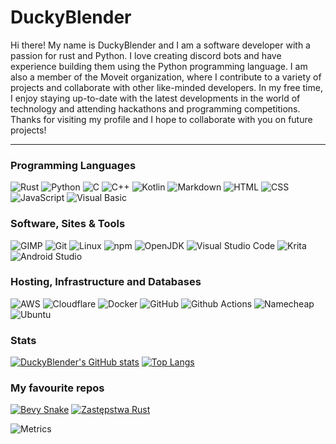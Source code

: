 # DuckyBlender
Hi there! My name is DuckyBlender and I am a software developer with a passion for rust and Python. I love creating discord bots and have experience building them using the Python programming language. I am also a member of the Moveit organization, where I contribute to a variety of projects and collaborate with other like-minded developers. In my free time, I enjoy staying up-to-date with the latest developments in the world of technology and attending hackathons and programming competitions. Thanks for visiting my profile and I hope to collaborate with you on future projects!

---

### Programming Languages

![Rust](https://img.shields.io/badge/Rust-000000?logo=Rust&logoColor=white)
![Python](https://img.shields.io/badge/Python-3776AB?logo=Python&logoColor=white)
![C](https://img.shields.io/badge/C-A8B9CC?logo=C&logoColor=white)
![C++](https://img.shields.io/badge/C++-00599C?logo=C%2B%2B&logoColor=white)
![Kotlin](https://img.shields.io/badge/Kotlin-7F52FF?logo=Kotlin&logoColor=white)
![Markdown](https://img.shields.io/badge/Markdown-000000?logo=Markdown&logoColor=white)
![HTML](https://img.shields.io/badge/HTML-E34F26?logo=HTML5&logoColor=white)
![CSS](https://img.shields.io/badge/CSS-1572B6?logo=CSS3&logoColor=white)
![JavaScript](https://img.shields.io/badge/JavaScript-F7DF1E?logo=JavaScript&logoColor=white)
![Visual Basic](https://img.shields.io/badge/Visual%20Basic-9B4F96?logo=Visual%20Basic&logoColor=white)


### Software, Sites & Tools

![GIMP](https://img.shields.io/badge/GIMP-5C5543?logo=GIMP&logoColor=white)
![Git](https://img.shields.io/badge/Git-F05032?logo=Git&logoColor=white)
![Linux](https://img.shields.io/badge/Linux-FCC624?logo=Linux&logoColor=white)
![npm](https://img.shields.io/badge/npm-CB3837?logo=npm&logoColor=white)
![OpenJDK](https://img.shields.io/badge/OpenJDK-FFFFFF?logo=OpenJDK&logoColor=black)
![Visual Studio Code](https://img.shields.io/badge/Visual%20Studio%20Code-007ACC?logo=Visual%20Studio%20Code&logoColor=white)
![Krita](https://img.shields.io/badge/Krita-F49342?logo=Krita&logoColor=white)
![Android Studio](https://img.shields.io/badge/Android%20Studio-8A9597?logo=Android%20Studio&logoColor=white)

### Hosting, Infrastructure and Databases

![AWS](https://img.shields.io/badge/AWS-232F3E?logo=Amazon%20AWS&logoColor=white)
![Cloudflare](https://img.shields.io/badge/Cloudflare-F38020?logo=Cloudflare&logoColor=white)
![Docker](https://img.shields.io/badge/Docker-2496ED?logo=Docker&logoColor=white)
![GitHub](https://img.shields.io/badge/GitHub-181717?logo=GitHub&logoColor=white)
![Github Actions](https://img.shields.io/badge/Github%20Actions-2088FF?logo=Github%20Actions&logoColor=white)
![Namecheap](https://img.shields.io/badge/Namecheap-DE3723?logo=Namecheap&logoColor=white)
![Ubuntu](https://img.shields.io/badge/Ubuntu-E95420?logo=Ubuntu&logoColor=white)

### Stats
[![DuckyBlender's GitHub stats](https://github-readme-stats.vercel.app/api?username=DuckyBlender&show_icons=true&title_color=fff&icon_color=79ff97&text_color=9f9f9f&bg_color=151515)](https://github.com/anuraghazra/github-readme-stats)
[![Top Langs](https://github-readme-stats.vercel.app/api/top-langs/?username=DuckyBlender&layout=compact&title_color=fff&icon_color=79ff97&text_color=9f9f9f&bg_color=151515)](https://github.com/anuraghazra/github-readme-stats)

### My favourite repos
[![Bevy Snake](https://github-readme-stats.vercel.app/api/pin/?username=DuckyBlender&repo=bevy_snake&title_color=fff&icon_color=79ff97&text_color=9f9f9f&bg_color=151515)](https://github.com/anuraghazra/github-readme-stats)
[![Zastępstwa Rust](https://github-readme-stats.vercel.app/api/pin/?username=DuckyBlender&repo=zastepstwa-rust&title_color=fff&icon_color=79ff97&text_color=9f9f9f&bg_color=151515)](https://github.com/anuraghazra/github-readme-stats)


![Metrics](https://metrics.lecoq.io/DuckyBlender?template=classic&repositories.forks=true&isocalendar=1&base=header%2C%20activity%2C%20community%2C%20repositories%2C%20metadata&base.indepth=false&base.hireable=false&base.skip=false&isocalendar=false&isocalendar.duration=half-year&config.timezone=Europe%2FWarsaw)
